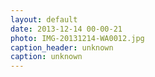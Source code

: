 ```yaml
---
layout: default
date: 2013-12-14 00-00-21
photo: IMG-20131214-WA0012.jpg
caption_header: unknown
caption: unknown
---
```

